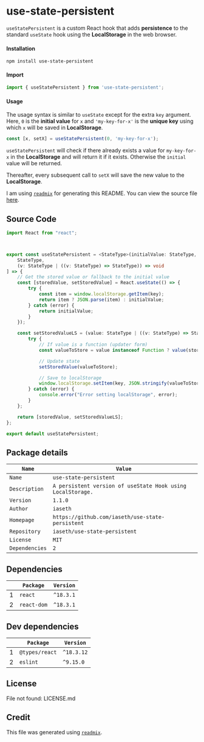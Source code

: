 
# use-state-persistent
`useStatePersistent` is a custom React hook that
adds **persistence** to the standard `useState` hook
using the **LocalStorage** in the web browser.

#### Installation

```
npm install use-state-persistent
```

#### Import

```ts
import { useStatePersistent } from 'use-state-persistent';
```

#### Usage
The usage syntax is similar to `useState` except for the extra `key` argument.
Here, `0` is the **initial value** for `x` and `'my-key-for-x'` is the
**unique key** using which `x` will be saved in **LocalStorage**.

```ts
const [x, setX] = useStatePersistent(0, 'my-key-for-x');
```

`useStatePersistent` will check if there already exists a value for
`my-key-for-x` in the **LocalStorage** and will return it if it exists.
Otherwise the `initial` value will be returned.

Thereafter, every subsequent call to `setX` will save the new value to the **LocalStorage**.


I am using [`readmix`](https://github.com/iaseth/readmix) for generating this README.
You can view the source file [here](https://github.com/iaseth/use-state-persistent/blob/master/README.md.rx).


## Source Code
```ts
import React from "react";



export const useStatePersistent = <StateType>(initialValue: StateType, key: string): [
	StateType,
	(v: StateType | ((v: StateType) => StateType)) => void
] => {
	// Get the stored value or fallback to the initial value
	const [storedValue, setStoredValue] = React.useState(() => {
		try {
			const item = window.localStorage.getItem(key);
			return item ? JSON.parse(item) : initialValue;
		} catch (error) {
			return initialValue;
		}
	});

	const setStoredValueLS = (value: StateType | ((v: StateType) => StateType)) => {
		try {
			// If value is a function (updater form)
			const valueToStore = value instanceof Function ? value(storedValue) : value;

			// Update state
			setStoredValue(valueToStore);

			// Save to localStorage
			window.localStorage.setItem(key, JSON.stringify(valueToStore));
		} catch (error) {
			console.error("Error setting localStorage", error);
		}
	};

	return [storedValue, setStoredValueLS];
};

export default useStatePersistent;

```


## Package details
| `Name`         | `Value`                                                     |
| -------------- | ----------------------------------------------------------- |
| `Name`         | `use-state-persistent`                                      |
| `Description`  | `A persistent version of useState Hook using LocalStorage.` |
| `Version`      | `1.1.0`                                                     |
| `Author`       | `iaseth`                                                    |
| `Homepage`     | `https://github.com/iaseth/use-state-persistent`            |
| `Repository`   | `iaseth/use-state-persistent`                               |
| `License`      | `MIT`                                                       |
| `Dependencies` | `2`                                                         |



## Dependencies
|     | `Package`   | `Version`   |
| --- | ----------- | ----------- |
| 1   | `react`     | `^18.3.1`   |
| 2   | `react-dom` | `^18.3.1`   |



## Dev dependencies
|     | `Package`      | `Version`   |
| --- | -------------- | ----------- |
| 1   | `@types/react` | `^18.3.12`  |
| 2   | `eslint`       | `^9.15.0`   |



## License
File not found: LICENSE.md



## Credit

This file was generated using [`readmix`](https://github.com/iaseth/readmix).


